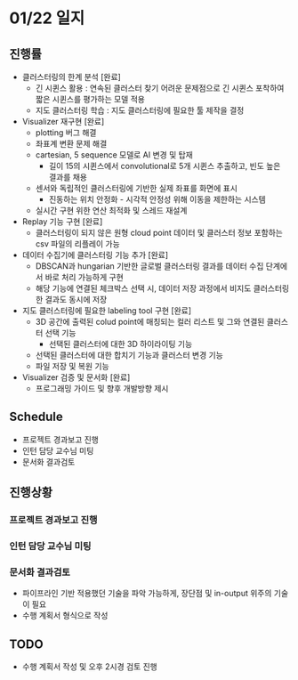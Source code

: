 # 01/22 일지
## 진행률
* 클러스터링의 한계 분석 [완료]
    * 긴 시퀸스 활용 : 연속된 클러스터 찾기 어려운 문제점으로 긴 시퀸스 포착하여 짧은 시퀸스를 평가하는 모델 적용
    * 지도 클러스터링 학습 : 지도 클러스터링에 필요한 툴 제작을 결정
* Visualizer 재구현 [완료]
    * plotting 버그 해결
    * 좌표계 변환 문제 해결
    * cartesian, 5 sequence 모델로 AI 변경 및 탑재
        * 길이 15의 시퀸스에서 convolutional로 5개 시퀸스 추출하고, 빈도 높은 결과를 채용
    * 센서와 독립적인 클러스터링에 기반한 실제 좌표를 화면에 표시
        * 진동하는 위치 안정화 - 시각적 안정성 위해 이동을 제한하는 시스템
    * 실시간 구현 위한 연산 최적화 및 스레드 재설계
* Replay 기능 구현 [완료]
    * 클러스터링이 되지 않은 원형 cloud point 데이터 및 클러스터 정보 포함하는 csv 파일의 리플레이 가능
* 데이터 수집기에 클러스터링 기능 추가 [완료]
    * DBSCAN과 hungarian 기반한 글로벌 클러스터링 결과를 데이터 수집 단계에서 바로 처리 가능하게 구현
    * 해당 기능에 연결된 체크박스 선택 시, 데이터 저장 과정에서 비지도 클러스터링 한 결과도 동시에 저장
* 지도 클러스터링에 필요한 labeling tool 구현 [완료]
    * 3D 공간에 출력된 colud point에 매칭되는 컬러 리스트 및 그와 연결된 클러스터 선택 기능
        * 선택된 클러스터에 대한 3D 하이라이팅 기능 
    * 선택된 클러스터에 대한 합치기 기능과 클러스터 변경 기능
    * 파일 저장 및 복원 기능
* Visualizer 검증 및 문서화 [완료]
    * 프로그래밍 가이드 및 향후 개발방향 제시

## Schedule
* 프로젝트 경과보고 진행
* 인턴 담당 교수님 미팅
* 문서화 결과검토


## 진행상황
### 프로젝트 경과보고 진행

### 인턴 담당 교수님 미팅

### 문서화 결과검토
* 파이프라인 기반 적용했던 기술을 파악 가능하게, 장단점 및 in-output 위주의 기술이 필요
* 수행 계획서 형식으로 작성

## TODO
* 수행 계획서 작성 및 오후 2시경 검토 진행